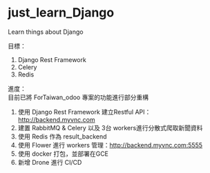 # just_learn_Django  
Learn things about Django

目標：  
1. Django Rest Framework
2. Celery
3. Redis

進度：  
目前已將 ForTaiwan_odoo 專案的功能進行部分重構  
1. 使用 Django Rest Framework 建立Restful API：http://backend.myvnc.com  
2. 建置 RabbitMQ & Celery 以及 3台 workers進行分散式爬取新聞資料  
3. 使用 Redis 作為 result_backend  
4. 使用 Flower 進行 workers 管理：http://backend.myvnc.com:5555    
6. 使用 docker 打包，並部署在GCE
7. 新增 Drone 進行 CI/CD
